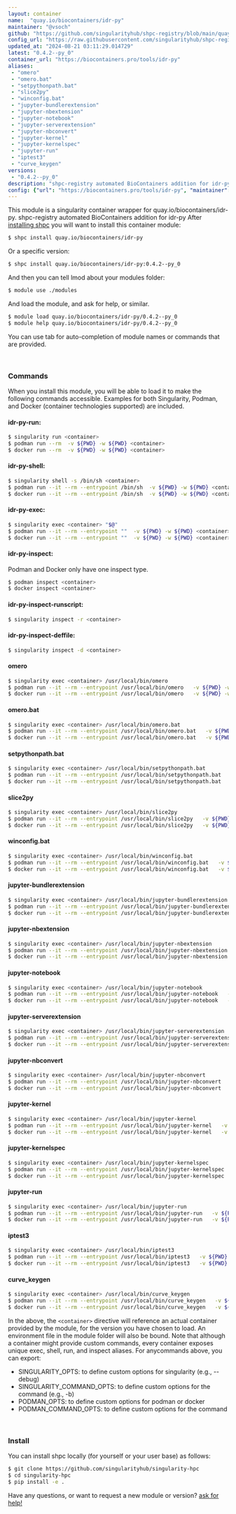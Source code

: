 ```yaml
---
layout: container
name:  "quay.io/biocontainers/idr-py"
maintainer: "@vsoch"
github: "https://github.com/singularityhub/shpc-registry/blob/main/quay.io/biocontainers/idr-py/container.yaml"
config_url: "https://raw.githubusercontent.com/singularityhub/shpc-registry/main/quay.io/biocontainers/idr-py/container.yaml"
updated_at: "2024-08-21 03:11:29.014729"
latest: "0.4.2--py_0"
container_url: "https://biocontainers.pro/tools/idr-py"
aliases:
 - "omero"
 - "omero.bat"
 - "setpythonpath.bat"
 - "slice2py"
 - "winconfig.bat"
 - "jupyter-bundlerextension"
 - "jupyter-nbextension"
 - "jupyter-notebook"
 - "jupyter-serverextension"
 - "jupyter-nbconvert"
 - "jupyter-kernel"
 - "jupyter-kernelspec"
 - "jupyter-run"
 - "iptest3"
 - "curve_keygen"
versions:
 - "0.4.2--py_0"
description: "shpc-registry automated BioContainers addition for idr-py"
config: {"url": "https://biocontainers.pro/tools/idr-py", "maintainer": "@vsoch", "description": "shpc-registry automated BioContainers addition for idr-py", "latest": {"0.4.2--py_0": "sha256:d1b3cd1be9d9b716de992e402caa561ac98df95d4b65831a93470d448fbe7c80"}, "tags": {"0.4.2--py_0": "sha256:d1b3cd1be9d9b716de992e402caa561ac98df95d4b65831a93470d448fbe7c80"}, "docker": "quay.io/biocontainers/idr-py", "aliases": {"omero": "/usr/local/bin/omero", "omero.bat": "/usr/local/bin/omero.bat", "setpythonpath.bat": "/usr/local/bin/setpythonpath.bat", "slice2py": "/usr/local/bin/slice2py", "winconfig.bat": "/usr/local/bin/winconfig.bat", "jupyter-bundlerextension": "/usr/local/bin/jupyter-bundlerextension", "jupyter-nbextension": "/usr/local/bin/jupyter-nbextension", "jupyter-notebook": "/usr/local/bin/jupyter-notebook", "jupyter-serverextension": "/usr/local/bin/jupyter-serverextension", "jupyter-nbconvert": "/usr/local/bin/jupyter-nbconvert", "jupyter-kernel": "/usr/local/bin/jupyter-kernel", "jupyter-kernelspec": "/usr/local/bin/jupyter-kernelspec", "jupyter-run": "/usr/local/bin/jupyter-run", "iptest3": "/usr/local/bin/iptest3", "curve_keygen": "/usr/local/bin/curve_keygen"}}
---
```


This module is a singularity container wrapper for quay.io/biocontainers/idr-py.
shpc-registry automated BioContainers addition for idr-py
After [installing shpc](#install) you will want to install this container module:


```bash
$ shpc install quay.io/biocontainers/idr-py
```

Or a specific version:

```bash
$ shpc install quay.io/biocontainers/idr-py:0.4.2--py_0
```

And then you can tell lmod about your modules folder:

```bash
$ module use ./modules
```

And load the module, and ask for help, or similar.

```bash
$ module load quay.io/biocontainers/idr-py/0.4.2--py_0
$ module help quay.io/biocontainers/idr-py/0.4.2--py_0
```

You can use tab for auto-completion of module names or commands that are provided.

<br>

### Commands

When you install this module, you will be able to load it to make the following commands accessible.
Examples for both Singularity, Podman, and Docker (container technologies supported) are included.

#### idr-py-run:

```bash
$ singularity run <container>
$ podman run --rm  -v ${PWD} -w ${PWD} <container>
$ docker run --rm  -v ${PWD} -w ${PWD} <container>
```

#### idr-py-shell:

```bash
$ singularity shell -s /bin/sh <container>
$ podman run --it --rm --entrypoint /bin/sh  -v ${PWD} -w ${PWD} <container>
$ docker run --it --rm --entrypoint /bin/sh  -v ${PWD} -w ${PWD} <container>
```

#### idr-py-exec:

```bash
$ singularity exec <container> "$@"
$ podman run --it --rm --entrypoint ""  -v ${PWD} -w ${PWD} <container> "$@"
$ docker run --it --rm --entrypoint ""  -v ${PWD} -w ${PWD} <container> "$@"
```

#### idr-py-inspect:

Podman and Docker only have one inspect type.

```bash
$ podman inspect <container>
$ docker inspect <container>
```

#### idr-py-inspect-runscript:

```bash
$ singularity inspect -r <container>
```

#### idr-py-inspect-deffile:

```bash
$ singularity inspect -d <container>
```


#### omero

```bash
$ singularity exec <container> /usr/local/bin/omero
$ podman run --it --rm --entrypoint /usr/local/bin/omero   -v ${PWD} -w ${PWD} <container> -c " $@"
$ docker run --it --rm --entrypoint /usr/local/bin/omero   -v ${PWD} -w ${PWD} <container> -c " $@"
```


#### omero.bat

```bash
$ singularity exec <container> /usr/local/bin/omero.bat
$ podman run --it --rm --entrypoint /usr/local/bin/omero.bat   -v ${PWD} -w ${PWD} <container> -c " $@"
$ docker run --it --rm --entrypoint /usr/local/bin/omero.bat   -v ${PWD} -w ${PWD} <container> -c " $@"
```


#### setpythonpath.bat

```bash
$ singularity exec <container> /usr/local/bin/setpythonpath.bat
$ podman run --it --rm --entrypoint /usr/local/bin/setpythonpath.bat   -v ${PWD} -w ${PWD} <container> -c " $@"
$ docker run --it --rm --entrypoint /usr/local/bin/setpythonpath.bat   -v ${PWD} -w ${PWD} <container> -c " $@"
```


#### slice2py

```bash
$ singularity exec <container> /usr/local/bin/slice2py
$ podman run --it --rm --entrypoint /usr/local/bin/slice2py   -v ${PWD} -w ${PWD} <container> -c " $@"
$ docker run --it --rm --entrypoint /usr/local/bin/slice2py   -v ${PWD} -w ${PWD} <container> -c " $@"
```


#### winconfig.bat

```bash
$ singularity exec <container> /usr/local/bin/winconfig.bat
$ podman run --it --rm --entrypoint /usr/local/bin/winconfig.bat   -v ${PWD} -w ${PWD} <container> -c " $@"
$ docker run --it --rm --entrypoint /usr/local/bin/winconfig.bat   -v ${PWD} -w ${PWD} <container> -c " $@"
```


#### jupyter-bundlerextension

```bash
$ singularity exec <container> /usr/local/bin/jupyter-bundlerextension
$ podman run --it --rm --entrypoint /usr/local/bin/jupyter-bundlerextension   -v ${PWD} -w ${PWD} <container> -c " $@"
$ docker run --it --rm --entrypoint /usr/local/bin/jupyter-bundlerextension   -v ${PWD} -w ${PWD} <container> -c " $@"
```


#### jupyter-nbextension

```bash
$ singularity exec <container> /usr/local/bin/jupyter-nbextension
$ podman run --it --rm --entrypoint /usr/local/bin/jupyter-nbextension   -v ${PWD} -w ${PWD} <container> -c " $@"
$ docker run --it --rm --entrypoint /usr/local/bin/jupyter-nbextension   -v ${PWD} -w ${PWD} <container> -c " $@"
```


#### jupyter-notebook

```bash
$ singularity exec <container> /usr/local/bin/jupyter-notebook
$ podman run --it --rm --entrypoint /usr/local/bin/jupyter-notebook   -v ${PWD} -w ${PWD} <container> -c " $@"
$ docker run --it --rm --entrypoint /usr/local/bin/jupyter-notebook   -v ${PWD} -w ${PWD} <container> -c " $@"
```


#### jupyter-serverextension

```bash
$ singularity exec <container> /usr/local/bin/jupyter-serverextension
$ podman run --it --rm --entrypoint /usr/local/bin/jupyter-serverextension   -v ${PWD} -w ${PWD} <container> -c " $@"
$ docker run --it --rm --entrypoint /usr/local/bin/jupyter-serverextension   -v ${PWD} -w ${PWD} <container> -c " $@"
```


#### jupyter-nbconvert

```bash
$ singularity exec <container> /usr/local/bin/jupyter-nbconvert
$ podman run --it --rm --entrypoint /usr/local/bin/jupyter-nbconvert   -v ${PWD} -w ${PWD} <container> -c " $@"
$ docker run --it --rm --entrypoint /usr/local/bin/jupyter-nbconvert   -v ${PWD} -w ${PWD} <container> -c " $@"
```


#### jupyter-kernel

```bash
$ singularity exec <container> /usr/local/bin/jupyter-kernel
$ podman run --it --rm --entrypoint /usr/local/bin/jupyter-kernel   -v ${PWD} -w ${PWD} <container> -c " $@"
$ docker run --it --rm --entrypoint /usr/local/bin/jupyter-kernel   -v ${PWD} -w ${PWD} <container> -c " $@"
```


#### jupyter-kernelspec

```bash
$ singularity exec <container> /usr/local/bin/jupyter-kernelspec
$ podman run --it --rm --entrypoint /usr/local/bin/jupyter-kernelspec   -v ${PWD} -w ${PWD} <container> -c " $@"
$ docker run --it --rm --entrypoint /usr/local/bin/jupyter-kernelspec   -v ${PWD} -w ${PWD} <container> -c " $@"
```


#### jupyter-run

```bash
$ singularity exec <container> /usr/local/bin/jupyter-run
$ podman run --it --rm --entrypoint /usr/local/bin/jupyter-run   -v ${PWD} -w ${PWD} <container> -c " $@"
$ docker run --it --rm --entrypoint /usr/local/bin/jupyter-run   -v ${PWD} -w ${PWD} <container> -c " $@"
```


#### iptest3

```bash
$ singularity exec <container> /usr/local/bin/iptest3
$ podman run --it --rm --entrypoint /usr/local/bin/iptest3   -v ${PWD} -w ${PWD} <container> -c " $@"
$ docker run --it --rm --entrypoint /usr/local/bin/iptest3   -v ${PWD} -w ${PWD} <container> -c " $@"
```


#### curve_keygen

```bash
$ singularity exec <container> /usr/local/bin/curve_keygen
$ podman run --it --rm --entrypoint /usr/local/bin/curve_keygen   -v ${PWD} -w ${PWD} <container> -c " $@"
$ docker run --it --rm --entrypoint /usr/local/bin/curve_keygen   -v ${PWD} -w ${PWD} <container> -c " $@"
```



In the above, the `<container>` directive will reference an actual container provided
by the module, for the version you have chosen to load. An environment file in the
module folder will also be bound. Note that although a container
might provide custom commands, every container exposes unique exec, shell, run, and
inspect aliases. For anycommands above, you can export:

 - SINGULARITY_OPTS: to define custom options for singularity (e.g., --debug)
 - SINGULARITY_COMMAND_OPTS: to define custom options for the command (e.g., -b)
 - PODMAN_OPTS: to define custom options for podman or docker
 - PODMAN_COMMAND_OPTS: to define custom options for the command

<br>

### Install

You can install shpc locally (for yourself or your user base) as follows:

```bash
$ git clone https://github.com/singularityhub/singularity-hpc
$ cd singularity-hpc
$ pip install -e .
```

Have any questions, or want to request a new module or version? [ask for help!](https://github.com/singularityhub/singularity-hpc/issues)